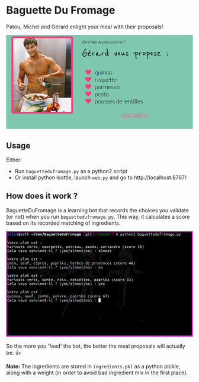 # Baguette Du Fromage

Patou, Michel and Gérard enlight your meal with their proposals!

![screenshot](https://raw.githubusercontent.com/Kloadut/baguetteDuFromage/master/screenshot.png)

## Usage

Either:
* Run `baguettedufromage.py` as a python2 script
* Or install python-bottle, launch `web.py` and go to http://localhost:8767/

## How does it work ?

BaguetteDuFromage is a learning bot that records the choices you validate (or not) when you run `baguettedufromage.py`. This way, it calculates a score based on its recorded matching of ingredients.

![screenshot2](https://raw.githubusercontent.com/Kloadut/baguetteDuFromage/master/screenshot2.png)

So the more you 'feed' the bot, the better the meal proposals will actually be. :+1:

**Note:** The ingredients are stored in `ingredients.pkl` as a python pickle, along with a weight (in order to avoid bad ingredient mix in the first place).
